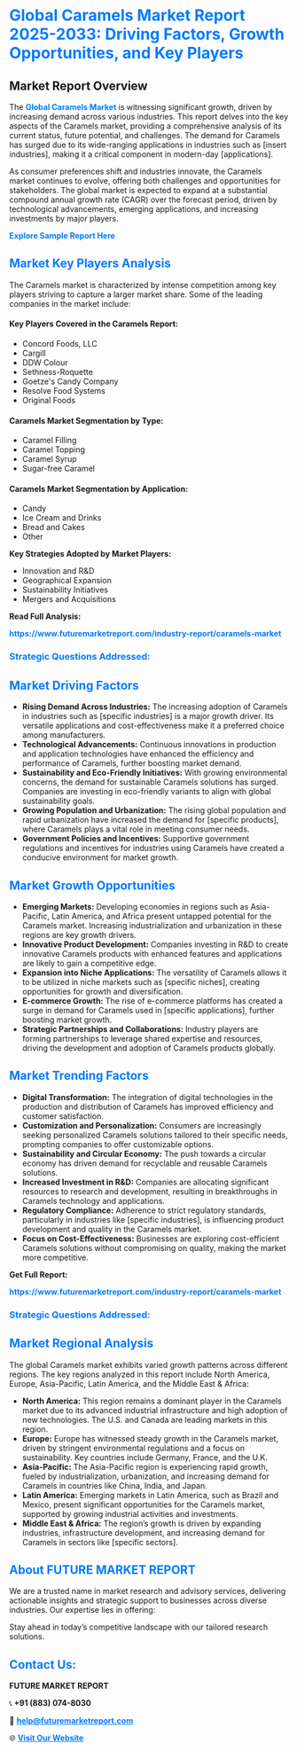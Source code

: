 <h1 style="color: #007BFF;">Global Caramels Market Report 2025-2033: Driving Factors, Growth Opportunities, and Key Players</h1>

<section id="overview">
<h2>Market Report Overview</h2>
<p>The <a href="https://www.futuremarketreport.com/industry-report/caramels-market" style="color: #007BFF; text-decoration: none;"><strong>Global Caramels Market</strong></a> is witnessing significant growth, driven by increasing demand across various industries. This report delves into the key aspects of the Caramels market, providing a comprehensive analysis of its current status, future potential, and challenges. The demand for Caramels has surged due to its wide-ranging applications in industries such as [insert industries], making it a critical component in modern-day [applications].</p>
<p>As consumer preferences shift and industries innovate, the Caramels market continues to evolve, offering both challenges and opportunities for stakeholders. The global market is expected to expand at a substantial compound annual growth rate (CAGR) over the forecast period, driven by technological advancements, emerging applications, and increasing investments by major players.</p>
</section>

<section id="overview">
<p><a href="https://www.futuremarketreport.com/request-sample/reportId=91480" style="color: #007BFF; text-decoration: none;"><strong>Explore Sample Report Here</strong></a></p>
</section>

<section id="key-players">
<h2 style="color: #007BFF;">Market Key Players Analysis</h2>
<p>The Caramels market is characterized by intense competition among key players striving to capture a larger market share. Some of the leading companies in the market include:</p>
<h4>Key Players Covered in the Caramels Report:</h4>
<ul><li>Concord Foods, LLC</li><li>Cargill</li><li>DDW Colour</li><li>Sethness-Roquette</li><li>Goetze&#039;s Candy Company</li><li>Resolve Food Systems</li><li>Original Foods</li></ul>
<h4>Caramels Market Segmentation by Type:</h4>
<ul><li>Caramel Filling</li><li>Caramel Topping</li><li>Caramel Syrup</li><li>Sugar-free Caramel</li></ul>

<h4>Caramels Market Segmentation by Application:</h4>
<ul><li>Candy</li><li>Ice Cream and Drinks</li><li>Bread and Cakes</li><li>Other</li></ul>
<p><strong>Key Strategies Adopted by Market Players:</strong></p>
<ul>
<li>Innovation and R&D</li>
<li>Geographical Expansion</li>
<li>Sustainability Initiatives</li>
<li>Mergers and Acquisitions</li>
</ul>
</section>

<section>
<p><strong>Read Full Analysis: </strong></p><a href="https://www.futuremarketreport.com/industry-report/caramels-market" style="color: #007BFF; text-decoration: none;"><strong>https://www.futuremarketreport.com/industry-report/caramels-market</strong></a>
<h3 style="color: #007BFF;">Strategic Questions Addressed:</h3>
</section>

<section id="driving-factors">
<h2 style="color: #007BFF;">Market Driving Factors</h2>
<ul>
<li><strong>Rising Demand Across Industries:</strong> The increasing adoption of Caramels in industries such as [specific industries] is a major growth driver. Its versatile applications and cost-effectiveness make it a preferred choice among manufacturers.</li>
<li><strong>Technological Advancements:</strong> Continuous innovations in production and application technologies have enhanced the efficiency and performance of Caramels, further boosting market demand.</li>
<li><strong>Sustainability and Eco-Friendly Initiatives:</strong> With growing environmental concerns, the demand for sustainable Caramels solutions has surged. Companies are investing in eco-friendly variants to align with global sustainability goals.</li>
<li><strong>Growing Population and Urbanization:</strong> The rising global population and rapid urbanization have increased the demand for [specific products], where Caramels plays a vital role in meeting consumer needs.</li>
<li><strong>Government Policies and Incentives:</strong> Supportive government regulations and incentives for industries using Caramels have created a conducive environment for market growth.</li>
</ul>
</section>

<section id="growth-opportunities">
<h2 style="color: #007BFF;">Market Growth Opportunities</h2>
<ul>
<li><strong>Emerging Markets:</strong> Developing economies in regions such as Asia-Pacific, Latin America, and Africa present untapped potential for the Caramels market. Increasing industrialization and urbanization in these regions are key growth drivers.</li>
<li><strong>Innovative Product Development:</strong> Companies investing in R&D to create innovative Caramels products with enhanced features and applications are likely to gain a competitive edge.</li>
<li><strong>Expansion into Niche Applications:</strong> The versatility of Caramels allows it to be utilized in niche markets such as [specific niches], creating opportunities for growth and diversification.</li>
<li><strong>E-commerce Growth:</strong> The rise of e-commerce platforms has created a surge in demand for Caramels used in [specific applications], further boosting market growth.</li>
<li><strong>Strategic Partnerships and Collaborations:</strong> Industry players are forming partnerships to leverage shared expertise and resources, driving the development and adoption of Caramels products globally.</li>
</ul>
</section>

<section id="trending-factors">
<h2 style="color: #007BFF;">Market Trending Factors</h2>
<ul>
<li><strong>Digital Transformation:</strong> The integration of digital technologies in the production and distribution of Caramels has improved efficiency and customer satisfaction.</li>
<li><strong>Customization and Personalization:</strong> Consumers are increasingly seeking personalized Caramels solutions tailored to their specific needs, prompting companies to offer customizable options.</li>
<li><strong>Sustainability and Circular Economy:</strong> The push towards a circular economy has driven demand for recyclable and reusable Caramels solutions.</li>
<li><strong>Increased Investment in R&D:</strong> Companies are allocating significant resources to research and development, resulting in breakthroughs in Caramels technology and applications.</li>
<li><strong>Regulatory Compliance:</strong> Adherence to strict regulatory standards, particularly in industries like [specific industries], is influencing product development and quality in the Caramels market.</li>
<li><strong>Focus on Cost-Effectiveness:</strong> Businesses are exploring cost-efficient Caramels solutions without compromising on quality, making the market more competitive.</li>
</ul>
</section>

<section>
<p><strong>Get Full Report: </strong></p><a href="https://www.futuremarketreport.com/industry-report/caramels-market" style="color: #007BFF; text-decoration: none;"><strong>https://www.futuremarketreport.com/industry-report/caramels-market</strong></a>
<h3 style="color: #007BFF;">Strategic Questions Addressed:</h3>
</section>


<section id="regional-analysis">
<h2 style="color: #007BFF;">Market Regional Analysis</h2>
<p>The global Caramels market exhibits varied growth patterns across different regions. The key regions analyzed in this report include North America, Europe, Asia-Pacific, Latin America, and the Middle East & Africa:</p>
<ul>
<li><strong>North America:</strong> This region remains a dominant player in the Caramels market due to its advanced industrial infrastructure and high adoption of new technologies. The U.S. and Canada are leading markets in this region.</li>
<li><strong>Europe:</strong> Europe has witnessed steady growth in the Caramels market, driven by stringent environmental regulations and a focus on sustainability. Key countries include Germany, France, and the U.K.</li>
<li><strong>Asia-Pacific:</strong> The Asia-Pacific region is experiencing rapid growth, fueled by industrialization, urbanization, and increasing demand for Caramels in countries like China, India, and Japan.</li>
<li><strong>Latin America:</strong> Emerging markets in Latin America, such as Brazil and Mexico, present significant opportunities for the Caramels market, supported by growing industrial activities and investments.</li>
<li><strong>Middle East & Africa:</strong> The region’s growth is driven by expanding industries, infrastructure development, and increasing demand for Caramels in sectors like [specific sectors].</li>
</ul>
</section>

<footer>
<h2 style="color: #007BFF;">About FUTURE MARKET REPORT</h2>
<p>We are a trusted name in market research and advisory services, delivering actionable insights and strategic support to businesses across diverse industries. Our expertise lies in offering:</p>

<p>Stay ahead in today’s competitive landscape with our tailored research solutions.</p>

<h2 style="color: #007BFF;">Contact Us:</h2>
<p><strong>FUTURE MARKET REPORT</strong></p>
<p>📞 <strong>+91 (883) 074-8030</strong></p>
<p>📧 <strong><a href="mailto:help@futuremarketreport.com" style="color: #007BFF;">help@futuremarketreport.com</a></strong></p>
<p>🌐 <strong><a href="https://www.futuremarketreport.com/" style="color: #007BFF;">Visit Our Website</a></strong></p>
</footer>